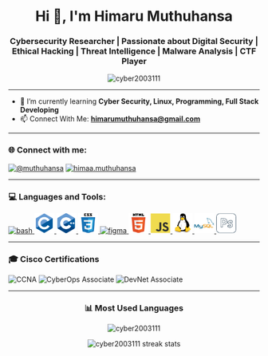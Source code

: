 <h1 align="center">Hi 👋, I'm Himaru Muthuhansa</h1>
<h3 align="center">Cybersecurity Researcher | Passionate about Digital Security | Ethical Hacking | Threat Intelligence | Malware Analysis | CTF Player</h3>

<p align="center">
  <img src="https://komarev.com/ghpvc/?username=cyber2003111&label=Profile%20views&color=0e75b6&style=flat" alt="cyber2003111" />
</p>

---

- 🌱 I’m currently learning **Cyber Security, Linux, Programming, Full Stack Developing**
- 📫 Connect With Me: **himarumuthuhansa@gmail.com**

---

<h3 align="left">🌐 Connect with me:</h3>
<p align="left">
  <a href="https://twitter.com/@muthuhansa" target="_blank"><img align="center" src="https://raw.githubusercontent.com/rahuldkjain/github-profile-readme-generator/master/src/images/icons/Social/twitter.svg" alt="@muthuhansa" height="30" width="40" /></a>
  <a href="https://fb.com/himaa.muthuhansa" target="_blank"><img align="center" src="https://raw.githubusercontent.com/rahuldkjain/github-profile-readme-generator/master/src/images/icons/Social/facebook.svg" alt="himaa.muthuhansa" height="30" width="40" /></a>
</p>

---

<h3 align="left">💻 Languages and Tools:</h3>
<p align="left">
  <a href="https://www.gnu.org/software/bash/" target="_blank" rel="noreferrer"> 
    <img src="https://www.vectorlogo.zone/logos/gnu_bash/gnu_bash-icon.svg" alt="bash" width="40" height="40"/> 
  </a> 
  <a href="https://www.cprogramming.com/" target="_blank" rel="noreferrer">
    <img src="https://raw.githubusercontent.com/devicons/devicon/master/icons/c/c-original.svg" alt="c" width="40" height="40"/>
  </a>
  <a href="https://www.w3schools.com/cpp/" target="_blank" rel="noreferrer">
    <img src="https://raw.githubusercontent.com/devicons/devicon/master/icons/cplusplus/cplusplus-original.svg" alt="cplusplus" width="40" height="40"/>
  </a>
  <a href="https://www.w3schools.com/css/" target="_blank" rel="noreferrer">
    <img src="https://raw.githubusercontent.com/devicons/devicon/master/icons/css3/css3-original-wordmark.svg" alt="css3" width="40" height="40"/>
  </a>
  <a href="https://www.figma.com/" target="_blank" rel="noreferrer">
    <img src="https://www.vectorlogo.zone/logos/figma/figma-icon.svg" alt="figma" width="40" height="40"/>
  </a> 
  <a href="https://www.w3.org/html/" target="_blank" rel="noreferrer">
    <img src="https://raw.githubusercontent.com/devicons/devicon/master/icons/html5/html5-original-wordmark.svg" alt="html5" width="40" height="40"/>
  </a> 
  <a href="https://developer.mozilla.org/en-US/docs/Web/JavaScript" target="_blank" rel="noreferrer">
    <img src="https://raw.githubusercontent.com/devicons/devicon/master/icons/javascript/javascript-original.svg" alt="javascript" width="40" height="40"/>
  </a> 
  <a href="https://www.linux.org/" target="_blank" rel="noreferrer">
    <img src="https://raw.githubusercontent.com/devicons/devicon/master/icons/linux/linux-original.svg" alt="linux" width="40" height="40"/>
  </a> 
  <a href="https://www.mysql.com/" target="_blank" rel="noreferrer">
    <img src="https://raw.githubusercontent.com/devicons/devicon/master/icons/mysql/mysql-original-wordmark.svg" alt="mysql" width="40" height="40"/>
  </a> 
  <a href="https://www.photoshop.com/en" target="_blank" rel="noreferrer">
    <img src="https://raw.githubusercontent.com/devicons/devicon/master/icons/photoshop/photoshop-line.svg" alt="photoshop" width="40" height="40"/>
  </a> 
</p>

---

<h3 align="left">🎓 Cisco Certifications</h3>
<p align="left">
  <img src="https://www.credly.com/badges/35f18657-ef4d-4c4f-a228-2ef1ef4c0593/public_url" alt="CCNA" width="120" />
  <img src="https://www.credly.com/badges/5aefc2ea-c0c7-4aef-8776-3a0733e42e2d/public_url" alt="CyberOps Associate" width="120" />
  <img src="https://www.credly.com/badges/d7d38f34-95f3-4b2a-b38b-791935a5e6f1/public_url" alt="DevNet Associate" width="120" />
</p>

---

<h3 align="center">📊 Most Used Languages</h3>
<p align="center">
  <img src="https://github-readme-stats.vercel.app/api/top-langs/?username=cyber2003111&layout=compact&langs_count=8&theme=react" alt="cyber2003111" />
</p>

<p align="center">
  <img src="https://github-readme-streak-stats.herokuapp.com/?user=cyber2003111&theme=react" alt="cyber2003111 streak stats" />
</p>
